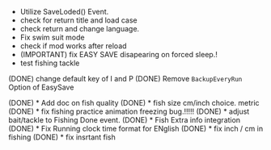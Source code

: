  * Utilize SaveLoded() Event.
 * check for return title and load case
 * check return and change language.
 * Fix swim suit mode
 * check if mod works after reload
 * (IMPORTANT) fix EASY SAVE disapearing on forced sleep.!
 * test fishing tackle

(DONE) change default key of I and P
(DONE) Remove `BackupEveryRun`  Option of EasySave

(DONE) *  Add doc on fish quality
(DONE) * fish size cm/inch choice. metric
(DONE)  * fix fishing practice animation freezing bug.!!!!!
(DONE) * adjust bait/tackle to Fishing Done event.
(DONE) * Fish Extra info integration
(DONE) * Fix Running clock time format for ENglish
(DONE) * fix inch / cm in fishing
(DONE) * fix insrtant fish

